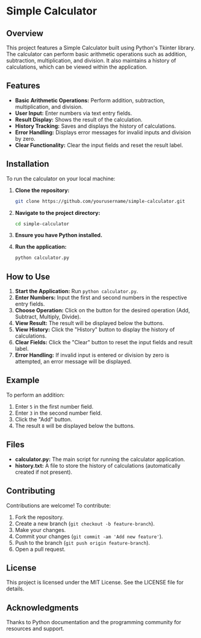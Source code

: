 # Simple Calculator

## Overview

This project features a Simple Calculator built using Python's Tkinter library. The calculator can perform basic arithmetic operations such as addition, subtraction, multiplication, and division. It also maintains a history of calculations, which can be viewed within the application.

## Features

- **Basic Arithmetic Operations:** Perform addition, subtraction, multiplication, and division.
- **User Input:** Enter numbers via text entry fields.
- **Result Display:** Shows the result of the calculation.
- **History Tracking:** Saves and displays the history of calculations.
- **Error Handling:** Displays error messages for invalid inputs and division by zero.
- **Clear Functionality:** Clear the input fields and reset the result label.

## Installation

To run the calculator on your local machine:

1. **Clone the repository:**
    ```sh
    git clone https://github.com/yourusername/simple-calculator.git
    ```

2. **Navigate to the project directory:**
    ```sh
    cd simple-calculator
    ```

3. **Ensure you have Python installed.**

4. **Run the application:**
    ```sh
    python calculator.py
    ```

## How to Use

1. **Start the Application:** Run `python calculator.py`.
2. **Enter Numbers:** Input the first and second numbers in the respective entry fields.
3. **Choose Operation:** Click on the button for the desired operation (Add, Subtract, Multiply, Divide).
4. **View Result:** The result will be displayed below the buttons.
5. **View History:** Click the "History" button to display the history of calculations.
6. **Clear Fields:** Click the "Clear" button to reset the input fields and result label.
7. **Error Handling:** If invalid input is entered or division by zero is attempted, an error message will be displayed.

## Example

To perform an addition:

1. Enter `5` in the first number field.
2. Enter `3` in the second number field.
3. Click the "Add" button.
4. The result `8` will be displayed below the buttons.

## Files

- **calculator.py:** The main script for running the calculator application.
- **history.txt:** A file to store the history of calculations (automatically created if not present).

## Contributing

Contributions are welcome! To contribute:
1. Fork the repository.
2. Create a new branch (`git checkout -b feature-branch`).
3. Make your changes.
4. Commit your changes (`git commit -am 'Add new feature'`).
5. Push to the branch (`git push origin feature-branch`).
6. Open a pull request.

## License

This project is licensed under the MIT License. See the LICENSE file for details.


## Acknowledgments

Thanks to Python documentation and the programming community for resources and support.
